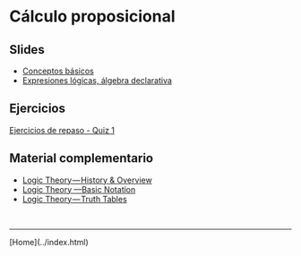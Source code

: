 # Cálculo proposicional


## Slides

- [Conceptos básicos](../slides/01.2-Logica.pdf)  
- [Expresiones lógicas, álgebra declarativa](../slides/01.3-Logica.pdf)  

<!--
- [Diseño de circuitos lógicos](../slides/01.4-DisenoLogico.pdf)  
- [Implicaciones y derivaciones lógicas](../slides/02.1-ImplicacionesyDerivaciones.pdf)  
-->

## Ejercicios

[Ejercicios de repaso - Quiz 1](01-Ejercicios-CalculoProposiciones.pdf)  

<!--
[Ejercicios de repaso - Quiz 2](02-Ejercicios-Proposiciones.pdf)  
-->

## Material complementario

- [Logic Theory — History & Overview](https://blog.usejournal.com/logic-theory-history-overview-35087146b3b7)  
- [Logic Theory —Basic Notation](https://towardsdatascience.com/logic-theory-basic-notation-d8cf44cb297b)  
- [Logic Theory — Truth Tables](https://towardsdatascience.com/logic-theory-truth-tables-de313f78a16a)  

<!--
- [Logic Theory — Equivalency](https://towardsdatascience.com/logic-theory-equivalency-f5251af2b549)  
- Video: [Boolean Logic & Logic Gates](https://youtu.be/gI-qXk7XojA)  
- Video: [Representing Numbers and Letters with Binary](https://www.youtube.com/watch?v=1GSjbWt0c9M)  
- Presentación: [Basics of Digital Logical Design](http://web.cse.ohio-state.edu/~teodorescu.1/download/teaching/cse675.au08/Cse675.02.D.LogicDesign_part1.pdf)  
-->

<BR>
<HR>
[Home](../index.html)
<BR>

